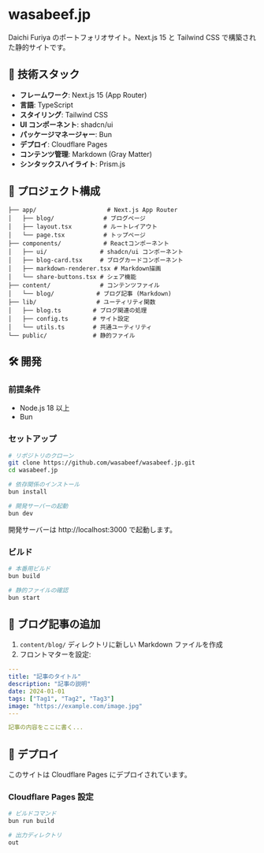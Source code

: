 # wasabeef.jp

Daichi Furiya のポートフォリオサイト。Next.js 15 と Tailwind CSS で構築された静的サイトです。

## 🚀 技術スタック

- **フレームワーク**: Next.js 15 (App Router)
- **言語**: TypeScript
- **スタイリング**: Tailwind CSS
- **UI コンポーネント**: shadcn/ui
- **パッケージマネージャー**: Bun
- **デプロイ**: Cloudflare Pages
- **コンテンツ管理**: Markdown (Gray Matter)
- **シンタックスハイライト**: Prism.js

## 📁 プロジェクト構成

```
├── app/                    # Next.js App Router
│   ├── blog/              # ブログページ
│   ├── layout.tsx         # ルートレイアウト
│   └── page.tsx           # トップページ
├── components/            # Reactコンポーネント
│   ├── ui/               # shadcn/ui コンポーネント
│   ├── blog-card.tsx     # ブログカードコンポーネント
│   ├── markdown-renderer.tsx # Markdown描画
│   └── share-buttons.tsx # シェア機能
├── content/              # コンテンツファイル
│   └── blog/            # ブログ記事 (Markdown)
├── lib/                 # ユーティリティ関数
│   ├── blog.ts         # ブログ関連の処理
│   ├── config.ts       # サイト設定
│   └── utils.ts        # 共通ユーティリティ
└── public/             # 静的ファイル
```

## 🛠️ 開発

### 前提条件

- Node.js 18 以上
- Bun

### セットアップ

```bash
# リポジトリのクローン
git clone https://github.com/wasabeef/wasabeef.jp.git
cd wasabeef.jp

# 依存関係のインストール
bun install

# 開発サーバーの起動
bun dev
```

開発サーバーは http://localhost:3000 で起動します。

### ビルド

```bash
# 本番用ビルド
bun build

# 静的ファイルの確認
bun start
```

## 📝 ブログ記事の追加

1. `content/blog/` ディレクトリに新しい Markdown ファイルを作成
2. フロントマターを設定:

```yaml
---
title: "記事のタイトル"
description: "記事の説明"
date: 2024-01-01
tags: ["Tag1", "Tag2", "Tag3"]
image: "https://example.com/image.jpg"
---

記事の内容をここに書く...
```

## 🚀 デプロイ

このサイトは Cloudflare Pages にデプロイされています。

### Cloudflare Pages 設定

```bash
# ビルドコマンド
bun run build

# 出力ディレクトリ
out
```

